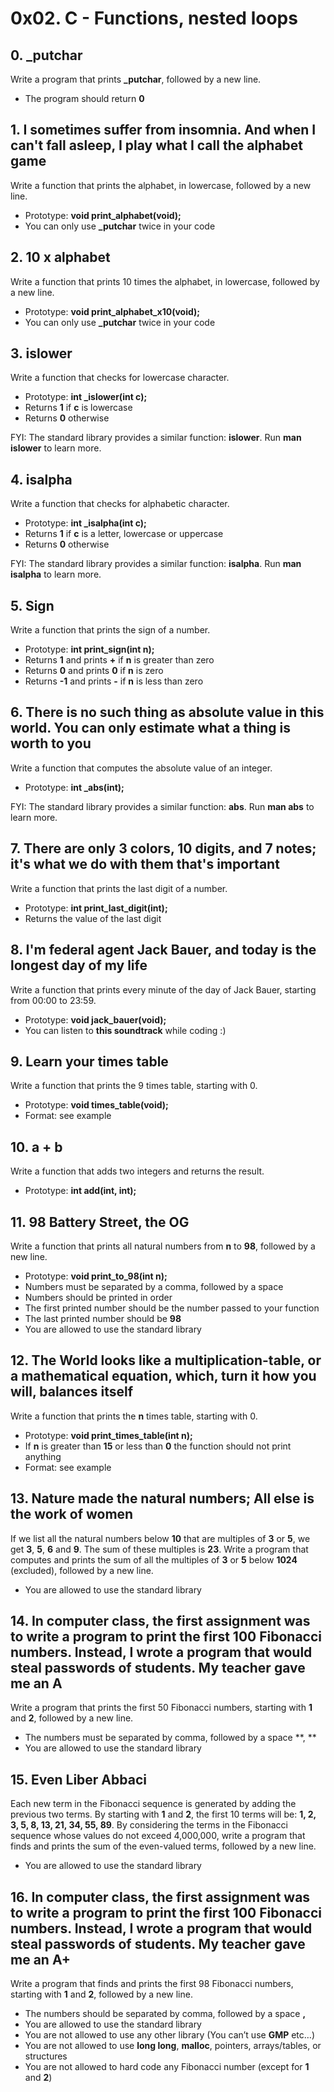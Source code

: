 # 0x02. C - Functions, nested loops


## 0. _putchar

Write a program that prints **_putchar**, followed by a new line.

- The program should return **0**


## 1. I sometimes suffer from insomnia. And when I can't fall asleep, I play what I call the alphabet game

Write a function that prints the alphabet, in lowercase, followed by a new line.

- Prototype: **void print_alphabet(void);**
- You can only use **_putchar** twice in your code


## 2. 10 x alphabet

Write a function that prints 10 times the alphabet, in lowercase, followed by a new line.

- Prototype: **void print_alphabet_x10(void);**
- You can only use **_putchar** twice in your code


## 3. islower

Write a function that checks for lowercase character.

- Prototype: **int _islower(int c);**
- Returns **1** if **c** is lowercase
- Returns **0** otherwise

FYI: The standard library provides a similar function: **islower**. Run **man islower** to learn more.


## 4. isalpha

Write a function that checks for alphabetic character.

- Prototype: **int _isalpha(int c);**
- Returns **1** if **c** is a letter, lowercase or uppercase
- Returns **0** otherwise

FYI: The standard library provides a similar function: **isalpha**. Run **man isalpha** to learn more.


## 5. Sign

Write a function that prints the sign of a number.

- Prototype: **int print_sign(int n);**
- Returns **1** and prints **+** if **n** is greater than zero
- Returns **0** and prints **0** if **n** is zero
- Returns **-1** and prints **-** if **n** is less than zero


## 6. There is no such thing as absolute value in this world. You can only estimate what a thing is worth to you

Write a function that computes the absolute value of an integer.

- Prototype: **int _abs(int);**

FYI: The standard library provides a similar function: **abs**. Run **man abs** to learn more.


## 7. There are only 3 colors, 10 digits, and 7 notes; it's what we do with them that's important

Write a function that prints the last digit of a number.

- Prototype: **int print_last_digit(int);**
- Returns the value of the last digit


## 8. I'm federal agent Jack Bauer, and today is the longest day of my life

Write a function that prints every minute of the day of Jack Bauer, starting from 00:00 to 23:59.

- Prototype: **void jack_bauer(void);**
- You can listen to **this soundtrack** while coding :)


## 9. Learn your times table

Write a function that prints the 9 times table, starting with 0.

- Prototype: **void times_table(void);**
- Format: see example


## 10. a + b

Write a function that adds two integers and returns the result.

- Prototype: **int add(int, int);**


## 11. 98 Battery Street, the OG

Write a function that prints all natural numbers from **n** to **98**, followed by a new line.

- Prototype: **void print_to_98(int n);**
- Numbers must be separated by a comma, followed by a space
- Numbers should be printed in order
- The first printed number should be the number passed to your function
- The last printed number should be **98**
- You are allowed to use the standard library


## 12. The World looks like a multiplication-table, or a mathematical equation, which, turn it how you will, balances itself

Write a function that prints the **n** times table, starting with 0.

- Prototype: **void print_times_table(int n);**
- If **n** is greater than **15** or less than **0** the function should not print anything
- Format: see example


## 13. Nature made the natural numbers; All else is the work of women

If we list all the natural numbers below **10** that are multiples of **3** or **5**, we get **3**, **5**, **6** and **9**. The sum of these multiples is **23**. Write a program that computes and prints the sum of all the multiples of **3** or **5** below **1024** (excluded), followed by a new line.

- You are allowed to use the standard library


## 14. In computer class, the first assignment was to write a program to print the first 100 Fibonacci numbers. Instead, I wrote a program that would steal passwords of students. My teacher gave me an A

Write a program that prints the first 50 Fibonacci numbers, starting with **1** and **2**, followed by a new line.

- The numbers must be separated by comma, followed by a space **, **
- You are allowed to use the standard library


## 15. Even Liber Abbaci

Each new term in the Fibonacci sequence is generated by adding the previous two terms. By starting with **1** and **2**, the first 10 terms will be: **1, 2, 3, 5, 8, 13, 21, 34, 55, 89**. By considering the terms in the Fibonacci sequence whose values do not exceed 4,000,000, write a program that finds and prints the sum of the even-valued terms, followed by a new line.

- You are allowed to use the standard library


## 16. In computer class, the first assignment was to write a program to print the first 100 Fibonacci numbers. Instead, I wrote a program that would steal passwords of students. My teacher gave me an A+

Write a program that finds and prints the first 98 Fibonacci numbers, starting with **1** and **2**, followed by a new line.

- The numbers should be separated by comma, followed by a space **,**
- You are allowed to use the standard library
- You are not allowed to use any other library (You can’t use **GMP** etc…)
- You are not allowed to use **long long**, **malloc**, pointers, arrays/tables, or structures
- You are not allowed to hard code any Fibonacci number (except for **1** and **2**)



